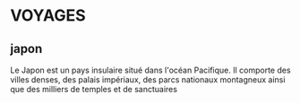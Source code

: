 <html>
  <head>

  </head>
  <body>
    <h1> VOYAGES </h1>
    <h2>japon </h2>
    <p>
    
Le Japon est un pays insulaire situé dans l'océan Pacifique. Il comporte des villes denses, des palais impériaux, des parcs nationaux montagneux ainsi que des milliers de temples et de sanctuaires <p>
